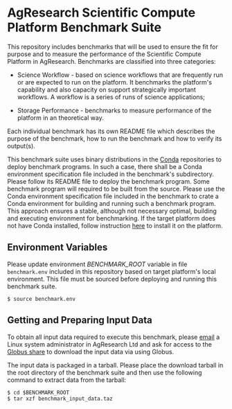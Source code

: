 # AgResearch Scientific Compute Platform Benchmark Suite

This repository includes benchmarks that will be used to ensure the fit for purpose and to measure the performance of the Scientific Compute Platform in AgResearch.  Benchmarks are classified into three categories:

* Science Workflow - based on science workflows that are frequently run or are expected to run on the platform.  It benchmarks the platform's capability and also capacity on support strategically important workflows.  A workflow is a series of runs of science applications;

* Storage Performance - benchmarks to measure performance of the platform in an theoretical way.

Each individual benchmark has its own README file which describes the purpose of the benchmark, how to run the benchmark and how to verify its output(s).

This benchmark suite uses binary distributions in the [Conda](https://conda.io) repositories to deploy benchmark programs.  In such a case, there shall be a Conda environment specification file included in the benchmark's subdirectory.  Please follow its README file to deploy the benchmark program.  Some benchmark program will required to be built from the source.  Please use the Conda environment specification file included in the benchmark to crate a Conda environment for building and running such a benchmark program.  This approach ensures a stable, although not necessary optimal, building and executing environment for benchmarking.  If the target platform does not have Conda installed, follow instruction [here](https://conda.io/miniconda.html) to install it on the platform.

## Environment Variables

Please update environment *BENCHMARK_ROOT* variable in file ```benchmark.env``` included in this repository based on target platform's local environment.  This file must be sourced before deploying and running this benchmark suite.  

```
$ source benchmark.env
```

## Getting and Preparing Input Data

To obtain all input data required to execute this benchmark, please [email](dan.sun@agresearch.co.nz) a Linux system administrator in AgResearch Ltd and ask for access to the [Globus share](https://app.globus.org/file-manager?origin_id=8d37b9ec-9ea1-11e9-a378-0a2653bc2660&origin_path=%2F) to download the input data via using Globus.

The input data is packaged in a tarball.  Please place the download tarball in the root directory of the benchmark suite and then use the following command to extract data from the tarball:

```
$ cd $BENCHMARK_ROOT
$ tar xzf benchmark_input_data.taz
```
